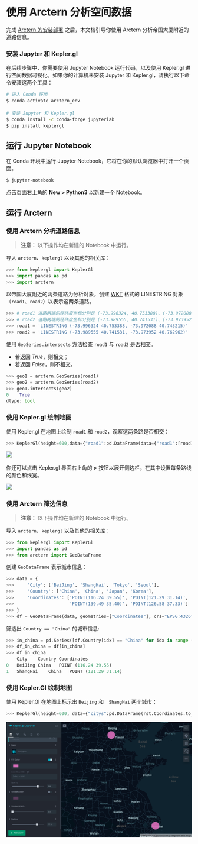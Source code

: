 # 使用 Arctern 分析空间数据

完成 [Arctern 的安装部署](./standalone_installation.md) 之后，本文档引导你使用 Arctern 分析帝国大厦附近的道路信息。

### 安装 Jupyter 和 Kepler.gl

在后续步骤中，你需要使用 Jupyter Notebook 运行代码，以及使用 Kepler.gl 进行空间数据可视化。如果你的计算机未安装 Jupyter 和 Kepler.gl，请执行以下命令安装这两个工具：

```bash
# 进入 Conda 环境
$ conda activate arctern_env

# 安装 Jupyter 和 Kepler.gl
$ conda install -c conda-forge jupyterlab
$ pip install keplergl
```

## 运行 Jupyter Notebook

在 Conda 环境中运行 Jupyter Notebook，它将在你的默认浏览器中打开一个页面。

```bash
$ jupyter-notebook
```

点击页面右上角的 **New &gt; Python3** 以新建一个 Notebook。

## 运行 Arctern

### 使用 Arctern 分析道路信息

> **注意：** 以下操作均在新建的 Notebook 中运行。

导入 `arctern`、`keplergl` 以及其他的相关库：


```python
>>> from keplergl import KeplerGl
>>> import pandas as pd
>>> import arctern
```

以帝国大厦附近的两条道路为分析对象，创建 [WKT](https://en.wikipedia.org/wiki/Well-known_text_representation_of_geometry) 格式的 LINESTRING 对象（`road1`、`road2`）以表示这两条道路。

```python
>>> # road1 道路两端的经纬度坐标分别是 (-73.996324, 40.753388)、(-73.972088, 40.743215)
>>> # road2 道路两端的经纬度坐标分别是 (-73.989555, 40.741531)、(-73.973952, 40.762962)
>>> road1 = 'LINESTRING (-73.996324 40.753388, -73.972088 40.743215)'
>>> road2 = 'LINESTRING (-73.989555 40.741531, -73.973952 40.762962)'
```

使用 `GeoSeries.intersects` 方法检查 `road1` 与 `road2` 是否相交。

* 若返回 *True*，则相交；
* 若返回 *False*，则不相交。

```python
>>> geo1 = arctern.GeoSeries(road1)
>>> geo2 = arctern.GeoSeries(road2)
>>> geo1.intersects(geo2)
0    True
dtype: bool
```

### 使用 Kepler.gl 绘制地图

使用 Kepler.gl 在地图上绘制 `road1` 和 `road2`，观察这两条路是否相交：

```python
>>> KeplerGl(height=600,data={"road1":pd.DataFrame(data={"road1":[road1]}),"road2":pd.DataFrame(data={"raod2":[road2]})})
```

![](../../../img/quick_start/crossed_road.png)

你还可以点击 Kepler.gl 界面右上角的 **&gt;** 按钮以展开侧边栏，在其中设置每条路线的颜色和线宽。

![](../../../img/quick_start/kepler_set_witth.png)

### 使用 Arctern 筛选信息

> **注意：** 以下操作均在新建的 Notebook 中运行。

导入 `arctern`、`keplergl` 以及其他的相关库：


```python
>>> from keplergl import KeplerGl
>>> import pandas as pd
>>> from arctern import GeoDataFrame
```

创建 `GeoDataFrame` 表示城市信息：

```python
>>> data = {
>>>     'City': ['BeiJing', 'ShangHai', 'Tokyo', 'Seoul'],
>>>     'Country': ['China', 'China', 'Japan', 'Korea'],
>>>     'Coordinates': ['POINT(116.24 39.55)', 'POINT(121.29 31.14)', 
>>>                     'POINT(139.49 35.40)', 'POINT(126.58 37.33)']
>>> }
>>> df = GeoDataFrame(data, geometries=["Coordinates"], crs="EPSG:4326")
```

筛选出 `Country == "China"` 的城市信息:
```python
>>> in_china = pd.Series([df.Country[idx] == "China" for idx in range (0, len(df))])
>>> df_in_china = df[in_china]
>>> df_in_china
	City	Country	Coordinates
0	BeiJing	China	POINT (116.24 39.55)
1	ShangHai	China	POINT (121.29 31.14)
```

### 使用 Kepler.Gl 绘制地图

使用 Kepler.Gl 在地图上标示出 `Beijing` 和　`ShangHai` 两个城市：

```python
>>> KeplerGl(height=600, data={"citys":pd.DataFrame(rst.Coordinates.to_wkt())})
```

![](../../../img/quick_start/citys.png)